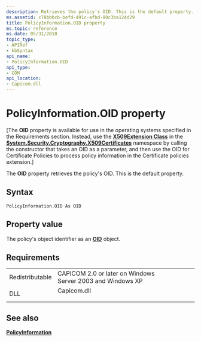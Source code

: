 ```yaml
---
description: Retrieves the policy's OID. This is the default property.
ms.assetid: c78bbbcb-befd-491c-afbd-80c3ba124d29
title: PolicyInformation.OID property
ms.topic: reference
ms.date: 05/31/2018
topic_type:
- APIRef
- kbSyntax
api_name:
- PolicyInformation.OID
api_type:
- COM
api_location:
- Capicom.dll
---
```


# PolicyInformation.OID property

\[The **OID** property is available for use in the operating systems specified in the Requirements section. Instead, use the [**X509Extension Class**](/dotnet/api/system.security.cryptography.x509certificates.x509extension?view=netcore-3.1) in the [**System.Security.Cryptography.X509Certificates**](/dotnet/api/system.security.cryptography.x509certificates.publickey.-ctor?view=netcore-3.1) namespace by calling the constructor that takes an OID as a parameter, and then use the OID for Certificate Policies to process policy information in the Certificate policies extension.\]

The **OID** property retrieves the policy's OID. This is the default property.

## Syntax


```VB
PolicyInformation.OID As OID
```



## Property value

The policy's object identifier as an [**OID**](oid.md) object.

## Requirements



|                            |                                                                                        |
|----------------------------|----------------------------------------------------------------------------------------|
| Redistributable<br/> | CAPICOM 2.0 or later on Windows Server 2003 and Windows XP<br/>                  |
| DLL<br/>             | <dl> <dt>Capicom.dll</dt> </dl> |



## See also

<dl> <dt>

[**PolicyInformation**](policyinformation.md)
</dt> </dl>

 

 
